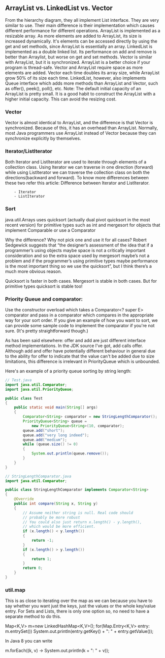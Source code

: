 ## ArrayList vs. LinkedList vs. Vector

From the hierarchy diagram, they all implement List interface. They are very similar to use. Their main difference is their implementation which causes different performance for different operations.  ArrayList is implemented as a resizable array. As more elements are added to ArrayList, its size is increased dynamically. It's elements can be accessed directly by using the get and set methods, since ArrayList is essentially an array. LinkedList is implemented as a double linked list. Its performance on add and remove is better than Arraylist, but worse on get and set methods. Vector is similar with ArrayList, but it is synchronized. ArrayList is a better choice if your program is thread-safe. Vector and ArrayList require space as more elements are added. Vector each time doubles its array size, while ArrayList grow 50% of its size each time. LinkedList, however, also implements Queue interface which adds more methods than ArrayList and Vector, such as offer(), peek(), poll(), etc.    Note: The default initial capacity of an ArrayList is pretty small. It is a good habit to construct the ArrayList with a higher initial capacity. This can avoid the resizing cost.

### Vector

Vector is almost identical to ArrayList, and the difference is that Vector is synchronized. Because of this, it has an overhead than ArrayList. Normally, most Java programmers use ArrayList instead of Vector because they can synchronize explicitly by themselves.

### Iterator/ListIterator

Both Iterator and ListIterator are used to iterate through elements of a collection class. Using Iterator we can traverse in one direction (forward) while using ListIterator we can traverse the collection class on both the directions(backward and forward). To know more differences between these two refer this article: Difference between Iterator and ListIterator.

        - Iterator
        - ListIterator

### Sort
java.util.Arrays uses quicksort (actually dual pivot quicksort in the most recent version) for primitive types such as int and mergesort for objects that implement Comparable or use a Comparator

Why the difference? Why not pick one and use it for all cases? Robert Sedgewick suggests that “the designer’s assessment of the idea that if a programmer’s using objects maybe space is not a critically important consideration and so the extra space used by mergesort maybe’s not a problem and if the programmer’s using primitive types maybe performance is the most important thing so we use the quicksort”, but I think there’s a much more obvious reason.

Quicksort is faster in both cases. Mergesort is stable in both cases. But for primitive types quicksort is stable too! 

### Priority Queue and comparator:
Use the constructor overload which takes a Comparator<? super E> comparator and pass in a comparator which compares in the appropriate way for your sort order. If you give an example of how you want to sort, we can provide some sample code to implement the comparator if you're not sure. (It's pretty straightforward though.)

As has been said elsewhere: offer and add are just different interface method implementations. In the JDK source I've got, add calls offer. Although add and offer have potentially different behaviour in general due to the ability for offer to indicate that the value can't be added due to size limitations, this difference is irrelevant in PriorityQueue which is unbounded.

Here's an example of a priority queue sorting by string length:

```java
// Test.java
import java.util.Comparator;
import java.util.PriorityQueue;

public class Test
{
    public static void main(String[] args)
    {
        Comparator<String> comparator = new StringLengthComparator();
        PriorityQueue<String> queue = 
            new PriorityQueue<String>(10, comparator);
        queue.add("short");
        queue.add("very long indeed");
        queue.add("medium");
        while (queue.size() != 0)
        {
            System.out.println(queue.remove());
        }
    }
}

// StringLengthComparator.java
import java.util.Comparator;

public class StringLengthComparator implements Comparator<String>
{
    @Override
    public int compare(String x, String y)
    {
        // Assume neither string is null. Real code should
        // probably be more robust
        // You could also just return x.length() - y.length(),
        // which would be more efficient.
        if (x.length() < y.length())
        {
            return -1;
        }
        if (x.length() > y.length())
        {
            return 1;
        }
        return 0;
    }
}
```

### util.map
This is as close to iterating over the map as we can because you have to say whether you want just the keys, just the values or the whole key/value entry. For Sets and Lists, there is only one option so, no need to have a separate method to do this.

Map<K,V> m=new LinkedHashMap<K,V>();
for(Map.Entry<K,V> entry: m.entrySet())
    System.out.println(entry.getKey() + ": " + entry.getValue());
    
In Java 8 you can write

m.forEach((k, v) -> System.out.println(k + ": " + v));